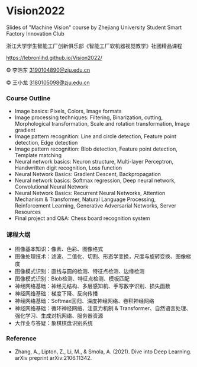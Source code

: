 # Vision2022

Slides of "Machine Vision" course by Zhejiang University Student Smart Factory Innovation Club

浙江大学学生智能工厂创新俱乐部《智能工厂软机器视觉教学》社团精品课程

https://lebronlihd.github.io/Vision2022/

&copy; 李浩东 3190104890@zju.edu.cn

&copy; 王小龙 3180105098@zju.edu.cn

### Course Outline

- Image basics: Pixels, Colors, Image formats
- Image processing techniques: Filtering, Binarization, cutting, Morphological transformation, Scale and rotation transformation, Image gradient
- Image pattern recognition: Line and circle detection, Feature point detection, Edge detection
- Image pattern recognition: Blob detection, Feature point detection, Template matching
- Neural network basics: Neuron structure, Multi-layer Perceptron, Handwritten digit recognition, Loss function
- Neural Network Basics: Gradient Descent, Backpropagation
- Neural network basics: Softmax regression, Deep neural network, Convolutional Neural Network
- Neural Network Basics: Recurrent Neural Networks, Attention Mechanism & Transformer, Natural Language Processing, Reinforcement Learning, Generative Adversarial Networks, Server Resources
- Final project and Q&A: Chess board recognition system

### 课程大纲

- 图像基本知识：像素、色彩、图像格式
- 图像处理技术：滤波、二值化、切割、形态学变换，尺度与旋转变换、图像梯度
- 图像模式识别：直线与圆的检测、特征点检测、边缘检测
- 图像模式识别：Blob检测、特征点检测、模板匹配
- 神经网络基础：神经元结构、多层感知机、手写数字识别、损失函数
- 神经网络基础：梯度下降、反向传播
- 神经网络基础：Softmax回归、深度神经网络、卷积神经网络
- 神经网络基础：循环神经网络、注意力机制 & Transformer、自然语言处理、强化学习、生成对抗网络、服务器资源
- 大作业与答疑：象棋棋盘识别系统

### Reference

- Zhang, A., Lipton, Z., Li, M., & Smola, A. (2021). Dive into Deep Learning. arXiv preprint arXiv:2106.11342.
